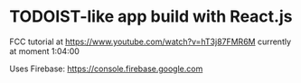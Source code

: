 TODOIST-like app build with React.js
===

FCC tutorial at https://www.youtube.com/watch?v=hT3j87FMR6M
currently at moment 1:04:00

Uses Firebase: https://console.firebase.google.com
